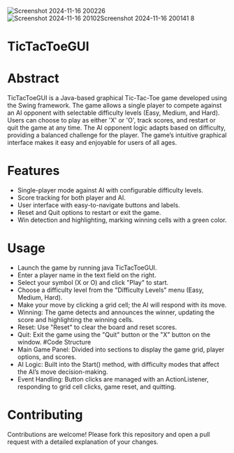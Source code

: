 
![Screenshot 2024-11-16 200226](https://github.com/user-attachments/assets/8472b2ee-c82d-4b96-a439-fdc6f80b8149)
![Screenshot 2024-11-16 20102![Screenshot 2024-11-16 200141](https://github.com/user-attachments/assets/6cc8a644-75b2-4481-9765-f8e87a53064e)
8](https://github.com/user-attachments/assets/ff82172e-ea24-4b05-b224-65aae01a3508)


# TicTacToeGUI
# Abstract
TicTacToeGUI is a Java-based graphical Tic-Tac-Toe game developed using the Swing framework. The game allows a single player to compete against an AI opponent with selectable difficulty levels (Easy, Medium, and Hard). Users can choose to play as either 'X' or 'O', track scores, and restart or quit the game at any time. The AI opponent logic adapts based on difficulty, providing a balanced challenge for the player. The game’s intuitive graphical interface makes it easy and enjoyable for users of all ages.

# Features
* Single-player mode against AI with configurable difficulty levels.
* Score tracking for both player and AI.
* User interface with easy-to-navigate buttons and labels.
* Reset and Quit options to restart or exit the game.
* Win detection and highlighting, marking winning cells with a green color.

# Usage
* Launch the game by running java TicTacToeGUI.
* Enter a player name in the text field on the right.
* Select your symbol (X or O) and click "Play" to start.
* Choose a difficulty level from the "Difficulty Levels" menu (Easy, Medium, Hard).
* Make your move by clicking a grid cell; the AI will respond with its move.
* Winning: The game detects and announces the winner, updating the score and highlighting the winning cells.
* Reset: Use "Reset" to clear the board and reset scores.
* Quit: Exit the game using the "Quit" button or the "X" button on the window.
#Code Structure
* Main Game Panel: Divided into sections to display the game grid, player options, and scores.
* AI Logic: Built into the Start() method, with difficulty modes that affect the AI’s move decision-making.
* Event Handling: Button clicks are managed with an ActionListener, responding to grid cell clicks, game reset, and quitting.
# Contributing
 Contributions are welcome! Please fork this repository and open a pull request with a detailed explanation of your changes.
